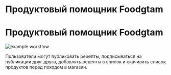 # Продуктовый помощник Foodgtam
# Продуктовый помощник Foodgtam
![example workflow](https://github.com/Gale4/yamdb_final/actions/workflows/yamdb_workflow.yml/badge.svg)

Пользователи могут публиковать рецепты, подписываться на публикации друг друга, добавлять рецепты в список и скачивать список продуктов перед походом в магазин.
